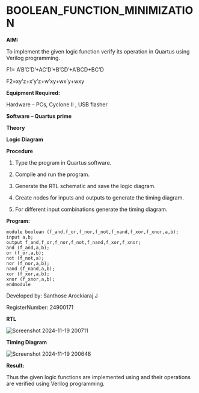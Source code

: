 # BOOLEAN_FUNCTION_MINIMIZATION

**AIM:**

To implement the given logic function verify its operation in Quartus using Verilog programming.

F1= A’B’C’D’+AC’D’+B’CD’+A’BCD+BC’D 

F2=xy’z+x’y’z+w’xy+wx’y+wxy

**Equipment Required:**

Hardware – PCs, Cyclone II , USB flasher

**Software – Quartus prime**

**Theory**

**Logic Diagram**

**Procedure**

1.	Type the program in Quartus software.

2.	Compile and run the program.

3.	Generate the RTL schematic and save the logic diagram.

4.	Create nodes for inputs and outputs to generate the timing diagram.

5.	For different input combinations generate the timing diagram.


**Program:**

```
module boolean (f_and,f_or,f_nor,f_not,f_nand,f_xor,f_xnor,a,b);
input a,b;
output f_and,f_or,f_nor,f_not,f_nand,f_xor,f_xnor;
and (f_and,a,b);
or (f_or,a,b);
not (f_not,a);
nor (f_nor,a,b);
nand (f_nand,a,b);
xor (f_xor,a,b);
xnor (f_xnor,a,b);
endmodule
```
Developed by: Santhose Arockiaraj J

RegisterNumber: 24900171




**RTL**

![Screenshot 2024-11-19 200711](https://github.com/user-attachments/assets/b70648cc-603e-4eac-8781-c0cc0a4ceff5)


**Timing Diagram**

![Screenshot 2024-11-19 200648](https://github.com/user-attachments/assets/693d48a9-2c50-4c03-b154-7bd94622edf2)


**Result:**

Thus the given logic functions are implemented using and their operations are verified using Verilog programming.

